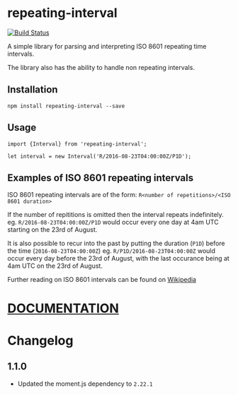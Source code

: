 # repeating-interval
[![Build Status](https://travis-ci.org/enriched/repeating-interval.svg?branch=master)](https://travis-ci.org/enriched/repeating-interval)

A simple library for parsing and interpreting ISO 8601 repeating time intervals.

The library also has the ability to handle non repeating intervals.

## Installation
`npm install repeating-interval --save`

## Usage
```
import {Interval} from 'repeating-interval';

let interval = new Interval('R/2016-08-23T04:00:00Z/P1D');
```

## Examples of ISO 8601 repeating intervals
ISO 8601 repeating intervals are of the form:
`R<number of repetitions>/<ISO 8601 duration>`

If the number of repititions is omitted then the interval repeats indefinitely.
eg. `R/2016-08-23T04:00:00Z/P1D` would occur every one day at 4am UTC starting on the 23rd of August.

It is also possible to recur into the past by putting the duration (`P1D`) before the time (`2016-08-23T04:00:00Z`)
eg. `R/P1D/2016-08-23T04:00:00Z` would occur every day before the 23rd of August, with the last occurance being at
4am UTC on the 23rd of August.

Further reading on ISO 8601 intervals can be found on [Wikipedia](https://en.wikipedia.org/wiki/ISO_8601)

# [DOCUMENTATION](https://rawgit.com/enriched/repeating-interval/master/doc/classes/_interval_.interval.html)

# Changelog

## 1.1.0
* Updated the moment.js dependency to `2.22.1`
